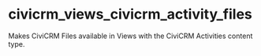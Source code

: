# civicrm_views_civicrm_activity_files
Makes CiviCRM Files available in Views with the CiviCRM Activities content type.
